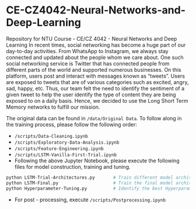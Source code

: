 # CE-CZ4042-Neural-Networks-and-Deep-Learning
Repository for NTU Course - CE/CZ 4042 - Neural Networks and Deep Learning
In recent times, social networking has become a huge part of our day-to-day activities. From WhatsApp to Instagram, we always stay connected and updated about the people whom we care about. One such social networking service is Twitter that has connected people from different parts of the world and supported numerous businesses. On this platform, users post and interact with messages known as “tweets”. Users are exposed to tweets that are of various categories such as excited, angry, sad, happy, etc. Thus, our team felt the need to identify the sentiment of a given tweet to help the user identify the type of content they are being exposed to on a daily basis. Hence, we decided to use the Long Short Term Memory networks to fulfill our mission. 

The original data can be found in `/data/Original Data`. To follow along in the training process, please follow the following order:
- `/scripts/Data-Cleaning.ipynb`
- `/scripts/Exploratory-Data-Analysis.ipynb`
- `/scripts/Feature-Engineering.ipynb`
- `/scripts/LSTM-Vanilla-First-Trial.ipynb`
- Following the above Jupyter Notebook, please execute the following files for model construction, training and tuning.
```bash 
python LSTM-Trial-Architectures.py       # Train different model architectures to see model progression
python LSTM-Final.py                     # Train the final model architectures ( with 9 and 3 labels )
python Hyperparameter-Tuning.py          # Identify the best Hyperparameters for the final model
```
- For post - processing, execute `/scripts/Postprocessing.ipynb`
